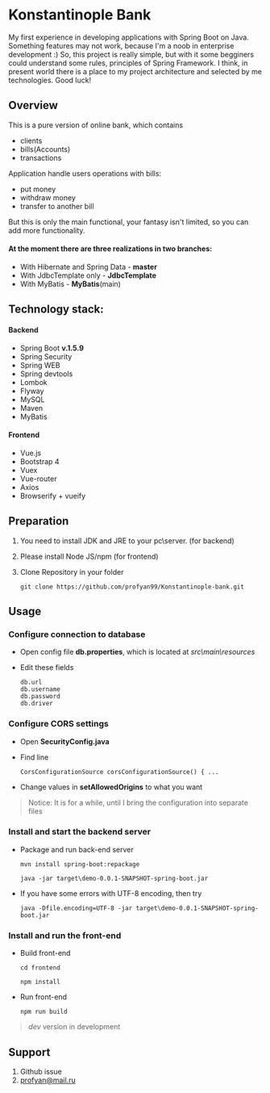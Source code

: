 # Konstantinople Bank #
My first experience in developing applications with Spring Boot on Java.
Something features may not work, because I'm a noob in enterprise development :) 
So, this project is really simple, but with it some begginers could understand some rules, 
principles of Spring Framework. I think, in present world there is a place to my project architecture 
and selected by me technologies. Good luck!


## Overview

This is a pure version of online bank, which contains
* clients
* bills(Accounts)
* transactions

Application handle users operations with bills:
* put money
* withdraw money
* transfer to another bill

But this is only the main functional, your fantasy isn't limited, so you can add more functionality.

#### At the moment there are three realizations in two branches:

* With Hibernate and Spring Data - **master**
* With JdbcTemplate only - **JdbcTemplate**
* With MyBatis - **MyBatis**(main)

## Technology stack:  ###
#### Backend
* Spring Boot **v.1.5.9**
* Spring Security
* Spring WEB
* Spring devtools
* Lombok
* Flyway
* MySQL 
* Maven
* MyBatis

#### Frontend
* Vue.js
* Bootstrap 4
* Vuex
* Vue-router
* Axios
* Browserify + vueify

## Preparation

1. You need to install JDK and JRE to your pc\server. (for backend)
2. Please install Node JS/npm (for frontend)
3. Clone Repository in your folder 

       git clone https://github.com/profyan99/Konstantinople-bank.git

## Usage

### Configure connection to database

* Open config file **db.properties**, which is located at *src\main\resources*
* Edit these fields
  
      db.url
      db.username
      db.password
      db.driver
            
### Configure CORS settings

* Open **SecurityConfig.java**
* Find line 
  
      CorsConfigurationSource corsConfigurationSource() { ...
      
* Change values in **setAllowedOrigins** to what you want


>  Notice: It is for a while, until I bring the configuration into separate files

### Install and start the backend server
* Package and run back-end server

      mvn install spring-boot:repackage
    
      java -jar target\demo-0.0.1-SNAPSHOT-spring-boot.jar

* If you have some errors with UTF-8 encoding, then try

      java -Dfile.encoding=UTF-8 -jar target\demo-0.0.1-SNAPSHOT-spring-boot.jar
      
### Install and run the front-end
* Build front-end 

      cd frontend
      
      npm install

* Run front-end

      npm run build

> *dev* version in development

## Support

1. Github issue
2. profyan@mail.ru
